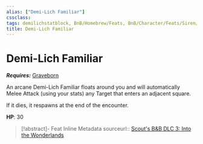 ```yaml
---
alias: ["Demi-Lich Familiar"]
cssclass: 
tags: demilichstatblock, BnB/Homebrew/Feats, BnB/Character/Feats/Siren/Graveborn
title: Demi-Lich Familiar
---
```


# Demi-Lich Familiar

***Requires:*** [Graveborn](../Classes/Siren/Graveborn.md)

An arcane Demi-Lich Familiar floats around you and will automatically Melee Attack (using your stats) any Target that enters an adjacent square.

If it dies, it respawns at the end of the encounter.

**HP**: 30



> [!abstract]- Feat Inline Metadata
> sourceurl:: [Scout's B&B DLC 3: Into the Wonderlands](https://docs.google.com/document/d/1MLOgrWwcLNTnP9PuXrKiLImy7SUh4hXO8arVUAlmdp0/edit)
